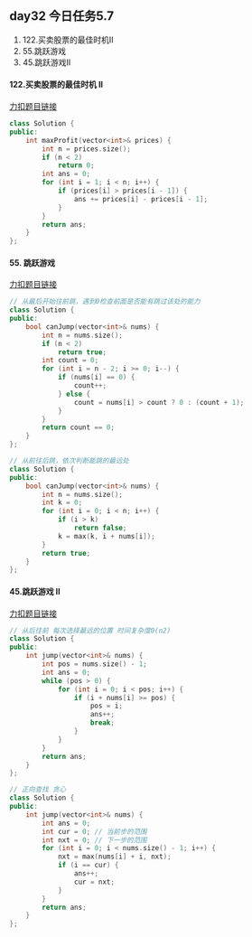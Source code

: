 ##  day32 今日任务5.7

1. 122.买卖股票的最佳时机II
2. 55.跳跃游戏
3. 45.跳跃游戏II



#### 122.买卖股票的最佳时机 II

[力扣题目链接](https://leetcode.cn/problems/best-time-to-buy-and-sell-stock-ii/)

```CPP
class Solution {
public:
    int maxProfit(vector<int>& prices) {
        int n = prices.size();
        if (n < 2)
            return 0;
        int ans = 0;
        for (int i = 1; i < n; i++) {
            if (prices[i] > prices[i - 1]) {
                ans += prices[i] - prices[i - 1];
            }
        }
        return ans;
    }
};
```

#### 55. 跳跃游戏

[力扣题目链接](https://leetcode.cn/problems/jump-game/)

```CPP
// 从最后开始往前跳，遇到0检查前面是否能有跳过该处的能力
class Solution {
public:
    bool canJump(vector<int>& nums) {
        int n = nums.size();
        if (n < 2)
            return true;
        int count = 0;
        for (int i = n - 2; i >= 0; i--) {
            if (nums[i] == 0) {
                count++;
            } else {
                count = nums[i] > count ? 0 : (count + 1);
            }
        }
        return count == 0;
    }
};
```
```CPP
// 从前往后跳，依次判断能跳的最远处
class Solution {
public:
    bool canJump(vector<int>& nums) {
        int n = nums.size();
        int k = 0;
        for (int i = 0; i < n; i++) {
            if (i > k)
                return false;
            k = max(k, i + nums[i]);
        }
        return true;
    }
};
```

#### 45.跳跃游戏 II

[力扣题目链接](https://leetcode.cn/problems/jump-game-ii/)

```CPP
// 从后往前 每次选择最远的位置 时间复杂度0(n2)
class Solution {
public:
    int jump(vector<int>& nums) {
        int pos = nums.size() - 1;
        int ans = 0;
        while (pos > 0) {
            for (int i = 0; i < pos; i++) {
                if (i + nums[i] >= pos) {
                    pos = i;
                    ans++;
                    break;
                }
            }
        }
        return ans;
    }
};
```

```cpp
// 正向查找 贪心
class Solution {
public:
    int jump(vector<int>& nums) {
        int ans = 0;
        int cur = 0; // 当前步的范围
        int nxt = 0; // 下一步的范围
        for (int i = 0; i < nums.size() - 1; i++) {
            nxt = max(nums[i] + i, nxt);
            if (i == cur) {
                ans++;
                cur = nxt;
            }
        }
        return ans;
    }
};
```



